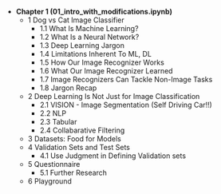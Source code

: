 - **Chapter 1 (01_intro_with_modifications.ipynb)**
    - 1  Dog vs Cat Image Classifier
        - 1.1  What Is Machine Learning?
        - 1.2  What Is a Neural Network?
        - 1.3  Deep Learning Jargon
        - 1.4  Limitations Inherent To ML, DL
        - 1.5  How Our Image Recognizer Works
        - 1.6  What Our Image Recognizer Learned
        - 1.7  Image Recognizers Can Tackle Non-Image Tasks
        - 1.8  Jargon Recap
    - 2  Deep Learning Is Not Just for Image Classification
        - 2.1  VISION - Image Segmentation (Self Driving Car!!)
        - 2.2  NLP
        - 2.3  Tabular
        - 2.4  Collabarative Filtering
    - 3  Datasets: Food for Models
    - 4  Validation Sets and Test Sets
        - 4.1  Use Judgment in Defining Validation sets
    - 5  Questionnaire
        - 5.1  Further Research
    - 6  Playground 